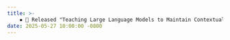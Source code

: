 ```yaml
---
title: >-
    ▪ 🛶 Released "Teaching Large Language Models to Maintain Contextual Faithfulness via Synthetic Tasks and Reinforcement Learning". With only 7B parameters, CANOE already achieves better faithfulness than state-of-the-art LLMs like GPT-4o and OpenAI o1 in both short-form and long-form generation tasks.
date: 2025-05-27 10:00:00 -0800
---
```

